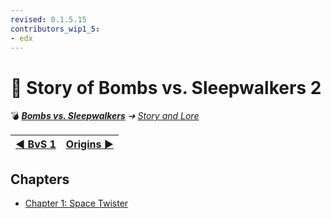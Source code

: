 ```yaml
---
revised: 0.1.5.15
contributors_wip1_5:
- edx
---
```


# 📁 Story of Bombs vs. Sleepwalkers 2

💣 ***[Bombs vs. Sleepwalkers][home]** ➔ [Story and Lore][story]*

| [◀️ BvS 1][prev] | [Origins ▶️][next] |
| --: | :-- |

## Chapters

- [Chapter 1: Space Twister][ch1]

[home]: /README.md
[prev]: /story/bvs1/readme.md
[next]: /story/bvso/readme.md
[story]: /story/readme.md
[ch1]: /story/bvs2/01_space_twister.md
